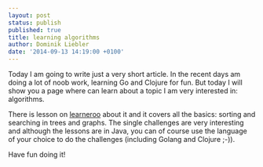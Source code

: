 ```yaml
---
layout: post
status: publish
published: true
title: learning algorithms
author: Dominik Liebler
date: '2014-09-13 14:19:00 +0100'
---
```

Today I am going to write just a very short article. In the recent days am doing a lot of noob work, learning Go and Clojure for fun. But today I will show you a page where can learn about a topic I am very interested in: algorithms.

There is lesson on [learneroo](https://www.learneroo.com/subjects/8) about it and it covers all the basics: sorting and searching in trees and graphs. The single challenges are very interesting and although the lessons are in Java, you can of course use the language of your choice to do the challenges (including Golang and Clojure ;-)).

Have fun doing it!
